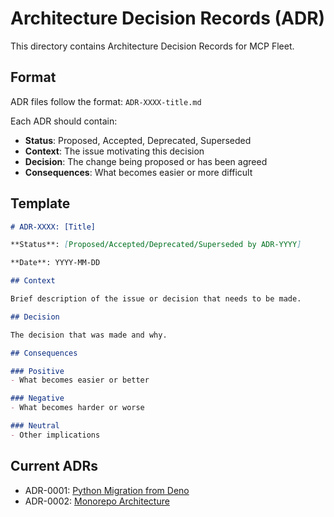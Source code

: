# Architecture Decision Records (ADR)

This directory contains Architecture Decision Records for MCP Fleet.

## Format

ADR files follow the format: `ADR-XXXX-title.md`

Each ADR should contain:
- **Status**: Proposed, Accepted, Deprecated, Superseded
- **Context**: The issue motivating this decision
- **Decision**: The change being proposed or has been agreed
- **Consequences**: What becomes easier or more difficult

## Template

```markdown
# ADR-XXXX: [Title]

**Status**: [Proposed/Accepted/Deprecated/Superseded by ADR-YYYY]

**Date**: YYYY-MM-DD

## Context

Brief description of the issue or decision that needs to be made.

## Decision

The decision that was made and why.

## Consequences

### Positive
- What becomes easier or better

### Negative  
- What becomes harder or worse

### Neutral
- Other implications
```

## Current ADRs

- ADR-0001: [Python Migration from Deno](./ADR-0001-python-migration.md)
- ADR-0002: [Monorepo Architecture](./ADR-0002-monorepo-architecture.md)